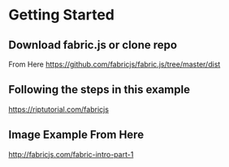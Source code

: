 # Getting Started

## Download fabric.js or clone repo
From Here https://github.com/fabricjs/fabric.js/tree/master/dist

## Following the steps in this example

https://riptutorial.com/fabricjs

## Image Example From Here

http://fabricjs.com/fabric-intro-part-1